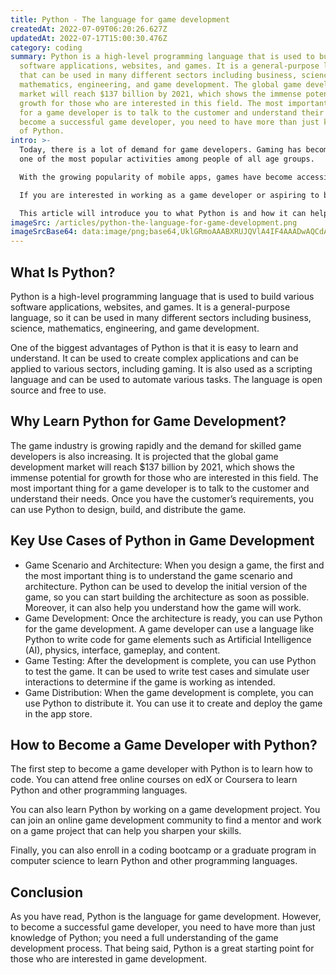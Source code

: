 ```yaml
---
title: Python - The language for game development
createdAt: 2022-07-09T06:20:26.627Z
updatedAt: 2022-07-17T15:00:30.476Z
category: coding
summary: Python is a high-level programming language that is used to build
  software applications, websites, and games. It is a general-purpose language
  that can be used in many different sectors including business, science,
  mathematics, engineering, and game development. The global game development
  market will reach $137 billion by 2021, which shows the immense potential for
  growth for those who are interested in this field. The most important thing
  for a game developer is to talk to the customer and understand their needs. To
  become a successful game developer, you need to have more than just knowledge
  of Python.
intro: >-
  Today, there is a lot of demand for game developers. Gaming has become
  one of the most popular activities among people of all age groups. 

  With the growing popularity of mobile apps, games have become accessible to many people across the globe. As a result, there has been an increase in demand for game developers who can develop exciting games that users want to play again and again.

  If you are interested in working as a game developer or aspiring to build your own video game one day, you need to know about Python — the primary programming language for game development. 

  This article will introduce you to what Python is and how it can help you land your dream job as a game developer or build your own video game one day.
imageSrc: /articles/python-the-language-for-game-development.png
imageSrcBase64: data:image/png;base64,UklGRmoAAABXRUJQVlA4IF4AAADwAQCdASoKAAoAAUAmJZwAAuskD4yVGuAA/v7BwZOQXwMCsZ9/ptE64WIuxwmtBALq+uySfxqQAZ1sO2vwDDtnJsB8r/rnx+7PKvCjWT+nPbr2atmzIg+J/wkhwAAA
---
```


## What Is Python?

Python is a high-level programming language that is used to build various software applications, websites, and games. It is a general-purpose language, so it can be used in many different sectors including business, science, mathematics, engineering, and game development.

One of the biggest advantages of Python is that it is easy to learn and understand. It can be used to create complex applications and can be applied to various sectors, including gaming. It is also used as a scripting language and can be used to automate various tasks. The language is open source and free to use.

## Why Learn Python for Game Development?

The game industry is growing rapidly and the demand for skilled game developers is also increasing. It is projected that the global game development market will reach $137 billion by 2021, which shows the immense potential for growth for those who are interested in this field.
The most important thing for a game developer is to talk to the customer and understand their needs. Once you have the customer’s requirements, you can use Python to design, build, and distribute the game.

## Key Use Cases of Python in Game Development

- Game Scenario and Architecture: When you design a game, the first and the most important thing is to understand the game scenario and architecture. Python can be used to develop the initial version of the game, so you can start building the architecture as soon as possible. Moreover, it can also help you understand how the game will work.
- Game Development: Once the architecture is ready, you can use Python for the game development. A game developer can use a language like Python to write code for game elements such as Artificial Intelligence (AI), physics, interface, gameplay, and content.
- Game Testing: After the development is complete, you can use Python to test the game. It can be used to write test cases and simulate user interactions to determine if the game is working as intended.
- Game Distribution: When the game development is complete, you can use Python to distribute it. You can use it to create and deploy the game in the app store.

## How to Become a Game Developer with Python?

The first step to become a game developer with Python is to learn how to code. You can attend free online courses on edX or Coursera to learn Python and other programming languages.

You can also learn Python by working on a game development project. You can join an online game development community to find a mentor and work on a game project that can help you sharpen your skills.

Finally, you can also enroll in a coding bootcamp or a graduate program in computer science to learn Python and other programming languages.

## Conclusion

As you have read, Python is the language for game development. However, to become a successful game developer, you need to have more than just knowledge of Python; you need a full understanding of the game development process. That being said, Python is a great starting point for those who are interested in game development.
